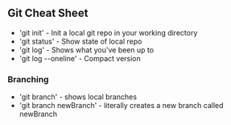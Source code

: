 ## Git Cheat Sheet

* 'git init' - Init a local git repo in your working directory
* 'git status' - Show state of local repo
* 'git log' - Shows what you've been up to
* 'git log --oneline' - Compact version

### Branching

* 'git branch' - shows local branches
* 'git branch newBranch' - literally creates a new branch called newBranch